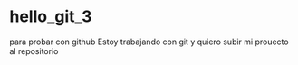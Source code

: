 # hello_git_3
para probar con github
Estoy trabajando con git y quiero subir mi prouecto al repositorio
